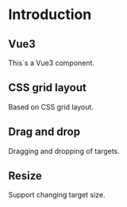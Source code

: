 # Introduction

## Vue3

This`s a Vue3 component.

## CSS grid layout

Based on CSS grid layout.

## Drag and drop

Dragging and dropping of targets.

## Resize

Support changing target size.